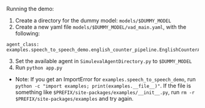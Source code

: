 Running the demo:
1. Create a directory for the dummy model: `models/$DUMMY_MODEL`
2. Create a new yaml file `models/$DUMMY_MODEL/vad_main.yaml`, with the following:
```
agent_class: examples.speech_to_speech_demo.english_counter_pipeline.EnglishCounterAgentPipeline
```
3. Set the available agent in `SimulevalAgentDirectory.py` to `$DUMMY_MODEL`
4. Run `python app.py`


- Note: If you get an ImportError for `examples.speech_to_speech_demo`, run `python -c "import examples; print(examples.__file__)"`. If the file is something like `$PREFIX/site-packages/examples/__init__.py`, run `rm -r $PREFIX/site-packages/examples` and try again.